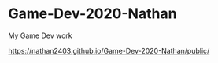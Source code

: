 # Game-Dev-2020-Nathan
My Game Dev work




https://nathan2403.github.io/Game-Dev-2020-Nathan/public/
